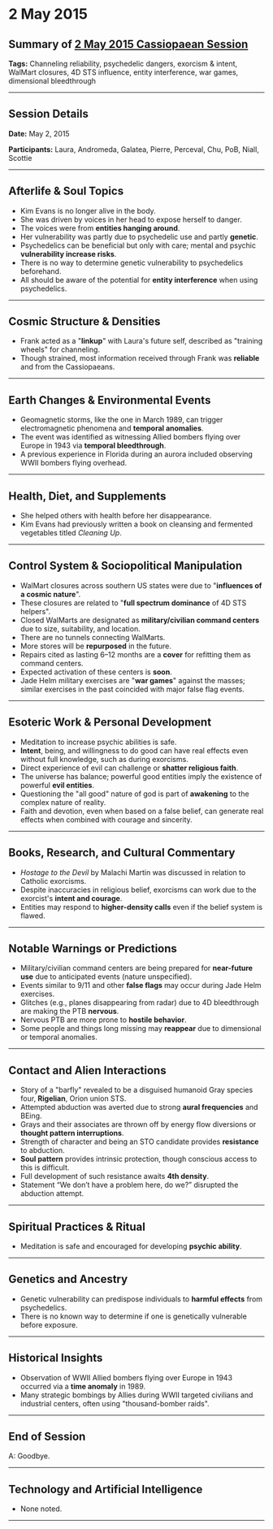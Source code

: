 # 2 May 2015

## Summary of [2 May 2015 Cassiopaean Session](https://cassiopaea.org/forum/threads/session-2-may-2015.38163/#post-573317)

**Tags:** Channeling reliability, psychedelic dangers, exorcism & intent, WalMart closures, 4D STS influence, entity interference, war games, dimensional bleedthrough

---


## Session Details

**Date:** May 2, 2015

**Participants:** Laura, Andromeda, Galatea, Pierre, Perceval, Chu, PoB, Niall, Scottie

---


## Afterlife & Soul Topics

- Kim Evans is no longer alive in the body.
- She was driven by voices in her head to expose herself to danger.
- The voices were from **entities hanging around**.
- Her vulnerability was partly due to psychedelic use and partly **genetic**.
- Psychedelics can be beneficial but only with care; mental and psychic **vulnerability increase risks**.
- There is no way to determine genetic vulnerability to psychedelics beforehand.
- All should be aware of the potential for **entity interference** when using psychedelics.

---


## Cosmic Structure & Densities

- Frank acted as a "**linkup**" with Laura's future self, described as "training wheels" for channeling.
- Though strained, most information received through Frank was **reliable** and from the Cassiopaeans.

---


## Earth Changes & Environmental Events

- Geomagnetic storms, like the one in March 1989, can trigger electromagnetic phenomena and **temporal anomalies**.
- The event was identified as witnessing Allied bombers flying over Europe in 1943 via **temporal bleedthrough**.
- A previous experience in Florida during an aurora included observing WWII bombers flying overhead.

---


## Health, Diet, and Supplements

- She helped others with health before her disappearance.
- Kim Evans had previously written a book on cleansing and fermented vegetables titled *Cleaning Up*.

---


## Control System & Sociopolitical Manipulation

- WalMart closures across southern US states were due to "**influences of a cosmic nature**".
- These closures are related to "**full spectrum dominance** of 4D STS helpers".
- Closed WalMarts are designated as **military/civilian command centers** due to size, suitability, and location.
- There are no tunnels connecting WalMarts.
- More stores will be **repurposed** in the future.
- Repairs cited as lasting 6–12 months are a **cover** for refitting them as command centers.
- Expected activation of these centers is **soon**.
- Jade Helm military exercises are "**war games**" against the masses; similar exercises in the past coincided with major false flag events.

---


## Esoteric Work & Personal Development

- Meditation to increase psychic abilities is safe.
- **Intent**, being, and willingness to do good can have real effects even without full knowledge, such as during exorcisms.
- Direct experience of evil can challenge or **shatter religious faith**.
- The universe has balance; powerful good entities imply the existence of powerful **evil entities**.
- Questioning the "all good" nature of god is part of **awakening** to the complex nature of reality.
- Faith and devotion, even when based on a false belief, can generate real effects when combined with courage and sincerity.

---


## Books, Research, and Cultural Commentary

- *Hostage to the Devil* by Malachi Martin was discussed in relation to Catholic exorcisms.
- Despite inaccuracies in religious belief, exorcisms can work due to the exorcist's **intent and courage**.
- Entities may respond to **higher-density calls** even if the belief system is flawed.

---


## Notable Warnings or Predictions

- Military/civilian command centers are being prepared for **near-future use** due to anticipated events (nature unspecified).
- Events similar to 9/11 and other **false flags** may occur during Jade Helm exercises.
- Glitches (e.g., planes disappearing from radar) due to 4D bleedthrough are making the PTB **nervous**.
- Nervous PTB are more prone to **hostile behavior**.
- Some people and things long missing may **reappear** due to dimensional or temporal anomalies.

---


## Contact and Alien Interactions

- Story of a "barfly" revealed to be a disguised humanoid Gray species four, **Rigelian**, Orion union STS.
- Attempted abduction was averted due to strong **aural frequencies** and BEing.
- Grays and their associates are thrown off by energy flow diversions or **thought pattern interruptions**.
- Strength of character and being an STO candidate provides **resistance** to abduction.
- **Soul pattern** provides intrinsic protection, though conscious access to this is difficult.
- Full development of such resistance awaits **4th density**.
- Statement “We don’t have a problem here, do we?” disrupted the abduction attempt.

---


## Spiritual Practices & Ritual

- Meditation is safe and encouraged for developing **psychic ability**.

---


## Genetics and Ancestry

- Genetic vulnerability can predispose individuals to **harmful effects** from psychedelics.
- There is no known way to determine if one is genetically vulnerable before exposure.

---


## Historical Insights

- Observation of WWII Allied bombers flying over Europe in 1943 occurred via a **time anomaly** in 1989.
- Many strategic bombings by Allies during WWII targeted civilians and industrial centers, often using "thousand-bomber raids".

---


## End of Session

A: Goodbye.


---
## Technology and Artificial Intelligence

- None noted.

---
